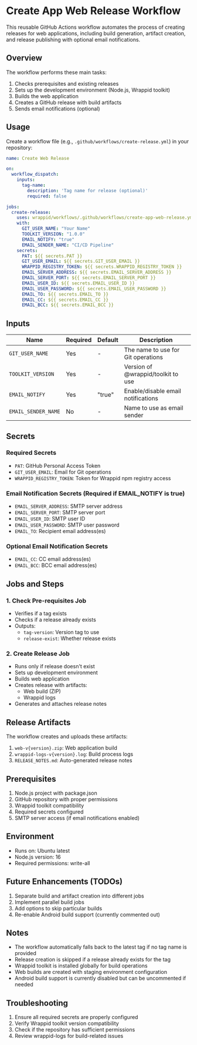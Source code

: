 # Create App Web Release Workflow

This reusable GitHub Actions workflow automates the process of creating releases for web applications, including build generation, artifact creation, and release publishing with optional email notifications.

## Overview

The workflow performs these main tasks:
1. Checks prerequisites and existing releases
2. Sets up the development environment (Node.js, Wrappid toolkit)
3. Builds the web application
4. Creates a GitHub release with build artifacts
5. Sends email notifications (optional)

## Usage

Create a workflow file (e.g., `.github/workflows/create-release.yml`) in your repository:

```yaml
name: Create Web Release

on:
  workflow_dispatch:
    inputs:
      tag-name:
        description: 'Tag name for release (optional)'
        required: false

jobs:
  create-release:
    uses: wrappid/workflows/.github/workflows/create-app-web-release.yml@main
    with:
      GIT_USER_NAME: "Your Name"
      TOOLKIT_VERSION: "1.0.0"
      EMAIL_NOTIFY: "true"
      EMAIL_SENDER_NAME: "CI/CD Pipeline"
    secrets:
      PAT: ${{ secrets.PAT }}
      GIT_USER_EMAIL: ${{ secrets.GIT_USER_EMAIL }}
      WRAPPID_REGISTRY_TOKEN: ${{ secrets.WRAPPID_REGISTRY_TOKEN }}
      EMAIL_SERVER_ADDRESS: ${{ secrets.EMAIL_SERVER_ADDRESS }}
      EMAIL_SERVER_PORT: ${{ secrets.EMAIL_SERVER_PORT }}
      EMAIL_USER_ID: ${{ secrets.EMAIL_USER_ID }}
      EMAIL_USER_PASSWORD: ${{ secrets.EMAIL_USER_PASSWORD }}
      EMAIL_TO: ${{ secrets.EMAIL_TO }}
      EMAIL_CC: ${{ secrets.EMAIL_CC }}
      EMAIL_BCC: ${{ secrets.EMAIL_BCC }}
```

## Inputs

| Name | Required | Default | Description |
|------|----------|---------|-------------|
| `GIT_USER_NAME` | Yes | - | The name to use for Git operations |
| `TOOLKIT_VERSION` | Yes | - | Version of @wrappid/toolkit to use |
| `EMAIL_NOTIFY` | Yes | "true" | Enable/disable email notifications |
| `EMAIL_SENDER_NAME` | No | - | Name to use as email sender |

## Secrets

### Required Secrets
- `PAT`: GitHub Personal Access Token
- `GIT_USER_EMAIL`: Email for Git operations
- `WRAPPID_REGISTRY_TOKEN`: Token for Wrappid npm registry access

### Email Notification Secrets (Required if EMAIL_NOTIFY is true)
- `EMAIL_SERVER_ADDRESS`: SMTP server address
- `EMAIL_SERVER_PORT`: SMTP server port
- `EMAIL_USER_ID`: SMTP user ID
- `EMAIL_USER_PASSWORD`: SMTP user password
- `EMAIL_TO`: Recipient email address(es)

### Optional Email Notification Secrets
- `EMAIL_CC`: CC email address(es)
- `EMAIL_BCC`: BCC email address(es)

## Jobs and Steps

### 1. Check Pre-requisites Job
- Verifies if a tag exists
- Checks if a release already exists
- Outputs:
  - `tag-version`: Version tag to use
  - `release-exist`: Whether release exists

### 2. Create Release Job
- Runs only if release doesn't exist
- Sets up development environment
- Builds web application
- Creates release with artifacts:
  - Web build (ZIP)
  - Wrappid logs
- Generates and attaches release notes

## Release Artifacts

The workflow creates and uploads these artifacts:
1. `web-v{version}.zip`: Web application build
2. `wrappid-logs-v{version}.log`: Build process logs
3. `RELEASE_NOTES.md`: Auto-generated release notes

## Prerequisites

1. Node.js project with package.json
2. GitHub repository with proper permissions
3. Wrappid toolkit compatibility
4. Required secrets configured
5. SMTP server access (if email notifications enabled)

## Environment

- Runs on: Ubuntu latest
- Node.js version: 16
- Required permissions: write-all

## Future Enhancements (TODOs)

1. Separate build and artifact creation into different jobs
2. Implement parallel build jobs
3. Add options to skip particular builds
4. Re-enable Android build support (currently commented out)

## Notes

- The workflow automatically falls back to the latest tag if no tag name is provided
- Release creation is skipped if a release already exists for the tag
- Wrappid toolkit is installed globally for build operations
- Web builds are created with staging environment configuration
- Android build support is currently disabled but can be uncommented if needed

## Troubleshooting

1. Ensure all required secrets are properly configured
2. Verify Wrappid toolkit version compatibility
3. Check if the repository has sufficient permissions
4. Review wrappid-logs for build-related issues

